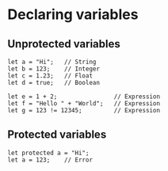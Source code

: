 # Declaring variables
## Unprotected variables
```
let a = "Hi";   // String
let b = 123;    // Integer
let c = 1.23;   // Float
let d = true;   // Boolean

let e = 1 + 2;                // Expression
let f = "Hello " + "World";   // Expression
let g = 123 != 12345;         // Expression
```

## Protected variables
```
let protected a = "Hi";
let a = 123;    // Error
```
